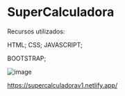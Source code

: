 # SuperCalculadora

Recursos utilizados:

HTML;
CSS;
JAVASCRIPT;

BOOTSTRAP;

![image](https://user-images.githubusercontent.com/85264333/217703199-562d86f9-9e07-47af-bd24-bf3a97e4f2c3.png)


https://supercalculadorav1.netlify.app/

